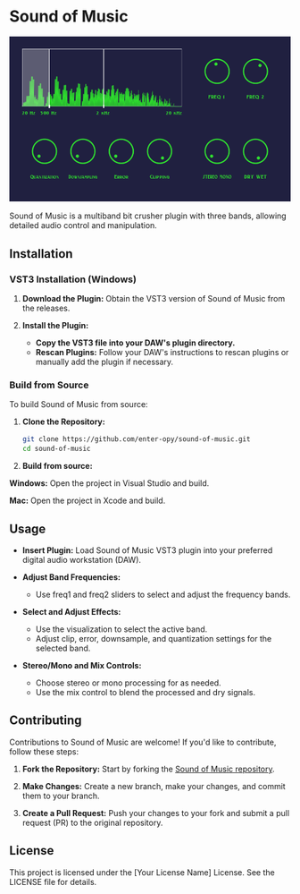 <h1>Sound of Music</h2>

<img src="res/Screenshot.png" width="800">

<p>
    Sound of Music is a multiband bit crusher plugin with three bands, allowing detailed audio control and manipulation.
</p>

## Installation
### VST3 Installation (Windows)

1. **Download the Plugin:** Obtain the VST3 version of Sound of Music from the releases.

2. **Install the Plugin:**
   - **Copy the VST3 file into your DAW's plugin directory.**
   - **Rescan Plugins:** Follow your DAW's instructions to rescan plugins or manually add the plugin if necessary.

### Build from Source
To build Sound of Music from source:

1. **Clone the Repository:**
   ```bash
   git clone https://github.com/enter-opy/sound-of-music.git
   cd sound-of-music
1. **Build from source:**

<b>Windows:</b> Open the project in Visual Studio and build.

<b>Mac:</b> Open the project in Xcode and build.

## Usage

- **Insert Plugin:** Load Sound of Music VST3 plugin into your preferred digital audio workstation (DAW).

- **Adjust Band Frequencies:**
  - Use freq1 and freq2 sliders to select and adjust the frequency bands.

- **Select and Adjust Effects:**
  - Use the visualization to select the active band.
  - Adjust clip, error, downsample, and quantization settings for the selected band.

- **Stereo/Mono and Mix Controls:**
  - Choose stereo or mono processing for as needed.
  - Use the mix control to blend the processed and dry signals.

## Contributing

Contributions to Sound of Music are welcome! If you'd like to contribute, follow these steps:

1. **Fork the Repository:** Start by forking the [Sound of Music repository](https://github.com/your-username/sound-of-music).
   
2. **Make Changes:** Create a new branch, make your changes, and commit them to your branch.

3. **Create a Pull Request:** Push your changes to your fork and submit a pull request (PR) to the original repository.

## License

This project is licensed under the [Your License Name] License. See the LICENSE file for details.